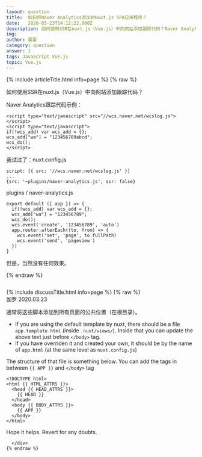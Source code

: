 ```yaml
---
layout: question
title:  如何将Naver Analytics添加到Nuxt.js SPA应用程序？
date:   2020-03-23T14:12:22.000Z
description: 如何使用SSR在nuxt.js（Vue.js）中向网站添加跟踪代码？Naver Analytics跟踪代码示例：<script type="tex...
img: 
author: 蛋蛋
category: question
answer: 1
tags: JavaScript Vue.js
topic: Vue.js
---
```

<div class="article-root">
  <div class="article">
    {% include articleTitle.html info=page %}
    {% raw %}
    <div class="article-content"><p><font style="vertical-align: inherit;"><font style="vertical-align: inherit;">如何使用SSR在nuxt.js（Vue.js）中向网站添加跟踪代码？</font></font></p>

<p><font style="vertical-align: inherit;"><font style="vertical-align: inherit;">Naver Analytics跟踪代码示例：</font></font></p>

<pre><code>&lt;script type="text/javascript" src="//wcs.naver.net/wcslog.js"&gt;&lt;/script&gt;<font></font>
&lt;script type="text/javascript"&gt;<font></font>
if(!wcs_add) var wcs_add = {};<font></font>
wcs_add["wa"] = "123456789abcd";<font></font>
wcs_do();<font></font>
&lt;/script&gt;<font></font>
</code></pre>

<p><font style="vertical-align: inherit;"><font style="vertical-align: inherit;">我试过了：nuxt.config.js</font></font></p>

<pre><code>script: [{ src: '//wcs.naver.net/wcslog.js' }]<font></font>
...<font></font>
{src: '~plugins/naver-analytics.js', ssr: false}<font></font>
</code></pre>

<p><font style="vertical-align: inherit;"><font style="vertical-align: inherit;">plugins / naver-analytics.js</font></font></p>

<pre><code>export default ({ app }) =&gt; {<font></font>
  if(!wcs_add) var wcs_add = {};<font></font>
  wcs_add["wa"] = "123456789";<font></font>
  wcs_do();<font></font>
  wcs.event('create', '123456789', 'auto')<font></font>
  app.router.afterEach((to, from) =&gt; {<font></font>
    wcs.event('set', 'page', to.fullPath)<font></font>
    wcs.event('send', 'pageview')<font></font>
  })<font></font>
}<font></font>
</code></pre>

<p><font style="vertical-align: inherit;"><font style="vertical-align: inherit;">但是，当然没有任何效果。</font></font></p></div>
    {% endraw %}
  </div>
  <p style="height: 0;width:0;overflow: hidden;"> 第3140篇《如何将Naver Analytics添加到Nuxt.js SPA应用程序？》来自Winter(https://github.com/aiyld/aiyld.github.io)的站点</p>
  <div class="discuss-wrapper">
    {% include discussTitle.html info=page %}
    {% raw %}
    <div class="discuss-item">
        <div class="discuss-parent">
          <div class="discuss-meta">
            <span class="discuss-user">伽罗</span>
            <span class="discuss-time">2020.03.23</span>
          </div>
          <div class="discuss-comment"><p><font style="vertical-align: inherit;"><font style="vertical-align: inherit;">通常将这些脚本添加到所有页面的公共位置（在根目录）。 </font></font></p>

<ul>
<li>If you are using the default template by nuxt, there should be a file  <code>app.template.html</code> (inside <code>.nuxt/views/</code>). Inside that you can update the above text just before <code>&lt;/body&gt;</code> tag.</li>
<li>If you have overriden it and created your own, it should be by the name of <code>app.html</code> (at the same level as <code>nuxt.config.js</code>)</li>
</ul>

<p>The structure of that file is something below. You can add the  tags in between <code>{{ APP }}</code> and <code>&lt;/body&gt;</code> tag</p>

<pre><code>&lt;!DOCTYPE html&gt;<font></font>
&lt;html {{ HTML_ATTRS }}&gt;<font></font>
  &lt;head {{ HEAD_ATTRS }}&gt;<font></font>
    {{ HEAD }}<font></font>
  &lt;/head&gt;<font></font>
  &lt;body {{ BODY_ATTRS }}&gt;<font></font>
    {{ APP }}<font></font>
  &lt;/body&gt;<font></font>
&lt;/html&gt;<font></font>
</code></pre>

<p>Hope it helps. Revert for any doubts.</p></div>
        </div>
        
      </div>
    {% endraw %}
  </div>
<div>
